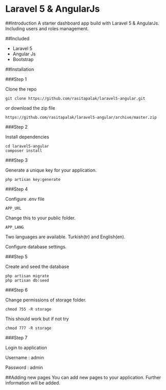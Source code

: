 # Laravel 5 &amp; AngularJs

##Introduction
A starter dashboard app build with Laravel 5 &amp; AngularJs. Including users and roles management.

##Included
* Laravel 5
* Angular Js
* Bootstrap

##Installation

###Step 1

Clone the repo
```
git clone https://github.com/rasitapalak/laravel5-angular.git
```

or download the zip file
```
https://github.com/rasitapalak/laravel5-angular/archive/master.zip
```

###Step 2

Install dependencies
```
cd laravel5-angular
composer install
```

###Step 3

Generate a unique key for your application.
```
php artisan key:generate
```

###Step 4

Configure .env file

```
APP_URL
```
Change this to your public folder.

```
APP_LANG
```
Two languages are available. Turkish(tr) and English(en).

Configure database settings.


###Step 5

Create and seed the database
```
php artisan migrate
php artisan db:seed
```

###Step 6

Change permissions of storage folder.
```
chmod 755 -R storage
```

This should work but if not try
```
chmod 777 -R storage
```

###Step 7

Login to application

Username : admin

Password : admin


##Adding new pages
You can add new pages to your application. Further information will be added.








